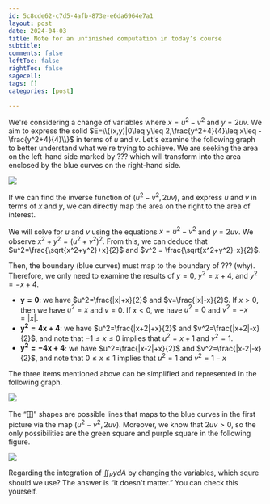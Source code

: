```yaml
---
id: 5c8cde62-c7d5-4afb-873e-e6da6964e7a1
layout: post
date: 2024-04-03
title: Note for an unfinished computation in today’s course
subtitle: 
comments: false
leftToc: false
rightToc: false
sagecell: 
tags: []
categories: [post]

---
```


We're considering a change of variables where $x=u^2-v^2$ and $y=2uv$. We aim to express the solid $E=\\{(x,y)|0\leq y\leq 2,\frac{y^2+4}{4}\leq x\leq -\frac{y^2+4}{4}\\}$ in terms of $u$ and $v$. Let's examine the following graph to better understand what we're trying to achieve. We are seeking the area on the left-hand side marked by ??? which will transform into the area enclosed by the blue curves on the right-hand side. 


![](https://prod-files-secure.s3.us-west-2.amazonaws.com/f3729b31-bf77-46d4-bbc6-78af90557bc4/e279f658-a426-4ab0-a158-f71e7abd3b45/Untitled.png?X-Amz-Algorithm=AWS4-HMAC-SHA256&X-Amz-Content-Sha256=UNSIGNED-PAYLOAD&X-Amz-Credential=AKIAT73L2G45HZZMZUHI%2F20240404%2Fus-west-2%2Fs3%2Faws4_request&X-Amz-Date=20240404T050650Z&X-Amz-Expires=3600&X-Amz-Signature=a8786032677826baf6d3157db5608133dd0f99db60295f2b59e6fa28815c61d7&X-Amz-SignedHeaders=host&x-id=GetObject)


If we can find the inverse function of $(u^2-v^2,2uv)$, and express $u$ and $v$ in terms of $x$ and $y$, we can directly map the area on the right to the area of interest. 


We will solve for $u$ and $v$ using the equations $x=u^2-v^2$ and $y=2uv$. We observe $x^2+y^2=(u^2+v^2)^2$. From this, we can deduce that $u^2=\frac{\sqrt{x^2+y^2}+x}{2}$ and $v^2 = \frac{\sqrt{x^2+y^2}-x}{2}$.


Then, the boundary (blue curves) must map to the boundary of ??? (why). Therefore, we only need to examine the results of $y=0$, $y^2=x+4$, and $y^2=-x+4$. 

- $\bm{y=0}$: we have $u^2=\frac{|x|+x}{2}$ and $v=\frac{|x|-x}{2}$. If $x>0$, then we have $u^2=x$ and $v=0$. If $x<0$, we have $u^2=0$ and $v^2=-x=|x|$.
- $\bm{y^2=4x+4}$: we have $u^2=\frac{|x+2|+x}{2}$ and $v^2=\frac{|x+2|-x}{2}$, and note that $-1\leq x\leq 0$ implies that $u^2=x+1$ and $v^2=1$.
- $\bm{y^2=-4x+4}$: we have $u^2=\frac{|x-2|+x}{2}$ and $v^2=\frac{|x-2|-x}{2}$, and note that $0\leq x\leq 1$ implies that $u^2=1$ and $v^2=1-x$

The three items mentioned above can be simplified and represented in the following graph.


![](https://prod-files-secure.s3.us-west-2.amazonaws.com/f3729b31-bf77-46d4-bbc6-78af90557bc4/96c29bd7-9676-48f5-97d4-85f96574bdc5/Untitled.png?X-Amz-Algorithm=AWS4-HMAC-SHA256&X-Amz-Content-Sha256=UNSIGNED-PAYLOAD&X-Amz-Credential=AKIAT73L2G45HZZMZUHI%2F20240404%2Fus-west-2%2Fs3%2Faws4_request&X-Amz-Date=20240404T050650Z&X-Amz-Expires=3600&X-Amz-Signature=8f402ab7242f72c4083452c4be249cd460566ad38bed4a24a556119285f83263&X-Amz-SignedHeaders=host&x-id=GetObject)


The “田” shapes are possible lines that maps to the blue curves in the first picture via the map $(u^2-v^2,2uv)$. Moreover, we know that $2uv>0$, so the only possibilities are the green square and purple square in the following figure.


![](https://prod-files-secure.s3.us-west-2.amazonaws.com/f3729b31-bf77-46d4-bbc6-78af90557bc4/de346120-2c2a-4451-b2fb-81b78990be77/Untitled.png?X-Amz-Algorithm=AWS4-HMAC-SHA256&X-Amz-Content-Sha256=UNSIGNED-PAYLOAD&X-Amz-Credential=AKIAT73L2G45HZZMZUHI%2F20240404%2Fus-west-2%2Fs3%2Faws4_request&X-Amz-Date=20240404T050650Z&X-Amz-Expires=3600&X-Amz-Signature=46e1918268a12df1deeff1c7c258f8e9c2b487b1d0c88725dceff68cc1f62937&X-Amz-SignedHeaders=host&x-id=GetObject)


Regarding the integration of $\iint_RydA$ by changing the variables, which squre should we use? The answer is “it doesn't matter.” You can check this yourself.

